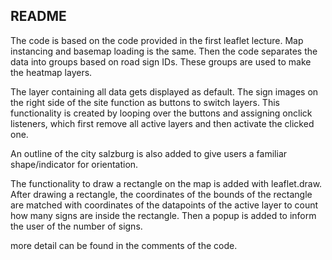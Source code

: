 ## README

The code is based on the code provided in the first leaflet lecture. Map instancing and basemap loading is the same. Then the code separates the data into groups based on road sign IDs. These groups are used to make the heatmap layers.

The layer containing all data gets displayed as default. The sign images on the right side of the site function as buttons to switch layers. This functionality is created by looping over the buttons and assigning onclick listeners, which first remove all active layers and then activate the clicked one.

An outline of the city salzburg is also added to give users a familiar shape/indicator for orientation.

The functionality to draw a rectangle on the map is added with leaflet.draw. After drawing a rectangle, the coordinates of the bounds of the rectangle are matched with coordinates of the datapoints of the active layer to count how many signs are inside the rectangle. Then a popup is added to inform the user of the number of signs.

more detail can be found in the comments of the code.
